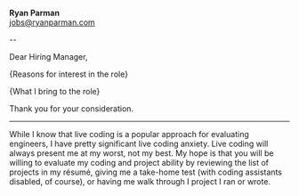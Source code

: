 **Ryan Parman** \
[jobs@ryanparman.com](jobs@ryanparman.com)

--

Dear Hiring Manager,

{Reasons for interest in the role}

{What I bring to the role}

Thank you for your consideration.

---

While I know that live coding is a popular approach for evaluating engineers, I have pretty significant live coding anxiety. Live coding will always present me at my worst, not my best. My hope is that you will be willing to evaluate my coding and project ability by reviewing the list of projects in my résumé, giving me a take-home test (with coding assistants disabled, of course), or having me walk through I project I ran or wrote.
